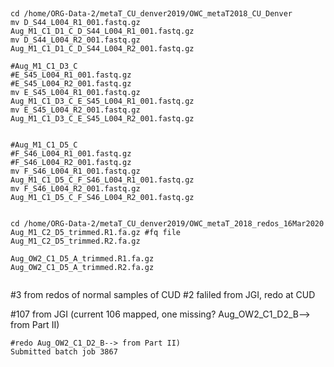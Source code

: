 
##

```
cd /home/ORG-Data-2/metaT_CU_denver2019/OWC_metaT2018_CU_Denver
mv D_S44_L004_R1_001.fastq.gz Aug_M1_C1_D1_C_D_S44_L004_R1_001.fastq.gz
mv D_S44_L004_R2_001.fastq.gz Aug_M1_C1_D1_C_D_S44_L004_R2_001.fastq.gz

#Aug_M1_C1_D3_C
#E_S45_L004_R1_001.fastq.gz
#E_S45_L004_R2_001.fastq.gz
mv E_S45_L004_R1_001.fastq.gz Aug_M1_C1_D3_C_E_S45_L004_R1_001.fastq.gz
mv E_S45_L004_R2_001.fastq.gz Aug_M1_C1_D3_C_E_S45_L004_R2_001.fastq.gz


#Aug_M1_C1_D5_C
#F_S46_L004_R1_001.fastq.gz
#F_S46_L004_R2_001.fastq.gz
mv F_S46_L004_R1_001.fastq.gz Aug_M1_C1_D5_C_F_S46_L004_R1_001.fastq.gz
mv F_S46_L004_R2_001.fastq.gz Aug_M1_C1_D5_C_F_S46_L004_R2_001.fastq.gz


cd /home/ORG-Data-2/metaT_CU_denver2019/OWC_metaT_2018_redos_16Mar2020
Aug_M1_C2_D5_trimmed.R1.fa.gz #fq file
Aug_M1_C2_D5_trimmed.R2.fa.gz

Aug_OW2_C1_D5_A_trimmed.R1.fa.gz
Aug_OW2_C1_D5_A_trimmed.R2.fa.gz


```

#3 from redos of normal samples of CUD
#2 faliled from JGI, redo at CUD


#107 from JGI (current 106 mapped, one missing? Aug_OW2_C1_D2_B--> from Part II)
```
#redo Aug_OW2_C1_D2_B--> from Part II)
Submitted batch job 3867
